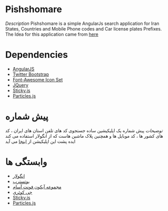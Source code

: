 # Pishshomare
*Description*
Pishshomare is a simple AngularJs search application for Iran States, Countries and Mobile Phone codes and Car license plates Prefixes.
The Idea for this application came from [here](http://jadi.net/2015/02/%D9%88%D8%B6%D8%B9%DB%8C%D8%AA-%D8%A7%D8%B3%D9%81-%D8%A8%D8%A7%D8%B1-%D8%B3%D8%A7%DB%8C%D8%AA-%D9%87%D8%A7%DB%8C-%D8%AF%D9%88%D9%84%D8%AA%DB%8C-%D9%88-%D8%A8%DB%8C%DA%A9%D8%A7%D8%B1%DB%8C-%D8%A8%D9%87/ "Jadi's Blog Post")

# Dependencies
* [َAngularJS][AngularJS]
* [Twitter Bootstrap][Bootstrap]
* [Font-Awesome Icon Set][FontAwesome]
* [JQuery][Jquery]
* [Sticky.js](http://stickyjs.com)
* [Particles.js](http://vincentgarreau.com/particles.js/)
# پیش شماره
*توضیحات*
پیش شماره یک اپلیکیشین ساده جستجوی کد های تلفن استان های ایران ، کد های کشور ها ، کد موبایل ها و همچنین پلاک ماشین هاست که از انگولار استفاده می کند
ایده پشت این اپلیکیشن از [اینجا](http://jadi.net/2015/02/%D9%88%D8%B6%D8%B9%DB%8C%D8%AA-%D8%A7%D8%B3%D9%81-%D8%A8%D8%A7%D8%B1-%D8%B3%D8%A7%DB%8C%D8%AA-%D9%87%D8%A7%DB%8C-%D8%AF%D9%88%D9%84%D8%AA%DB%8C-%D9%88-%D8%A8%DB%8C%DA%A9%D8%A7%D8%B1%DB%8C-%D8%A8%D9%87/ "پست وبلاگ جادی")
می آید

# وابستگی ها
* [انگولار][AngularJS]
* [بوتسترپ][Bootstrap]
* [مجموعه آیکون فونت آسام][FontAwesome]
* [جی کوئری][Jquery]
* [Sticky.js](http://stickyjs.com)
* [Particles.js](http://vincentgarreau.com/particles.js/)

[AngularJS]: https://angularjs.org
[Bootstrap]: http://getbootstrap.com
[FontAwesome]: http://FontAwesome.io
[Jquery]: http://jquery.com
